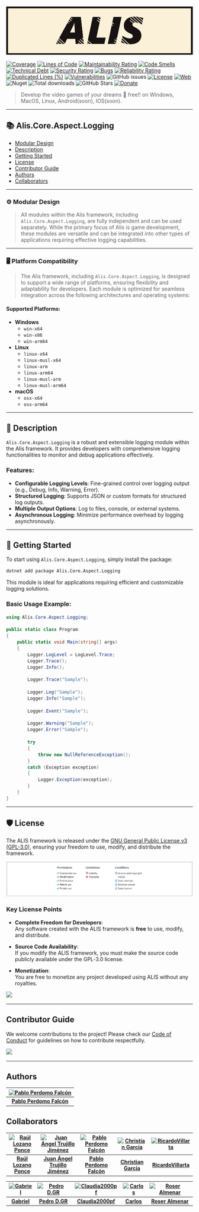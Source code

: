 [![](https://raw.githubusercontent.com/pabllopf/Alis/master/docs/banner/Alis_Banner_970x250.png)](https://pabllopf.github.io/Alis/index.html)

[![Coverage](https://sonarcloud.io/api/project_badges/measure?project=pabllopf_Alis&metric=coverage)](https://sonarcloud.io/summary/new_code?id=pabllopf_Alis)
[![Lines of Code](https://sonarcloud.io/api/project_badges/measure?project=pabllopf_Alis&metric=ncloc)](https://sonarcloud.io/summary/new_code?id=pabllopf_Alis)
[![Maintainability Rating](https://sonarcloud.io/api/project_badges/measure?project=pabllopf_Alis&metric=sqale_rating)](https://sonarcloud.io/summary/new_code?id=pabllopf_Alis)
[![Code Smells](https://sonarcloud.io/api/project_badges/measure?project=pabllopf_Alis&metric=code_smells)](https://sonarcloud.io/summary/new_code?id=pabllopf_Alis)
[![Technical Debt](https://sonarcloud.io/api/project_badges/measure?project=pabllopf_Alis&metric=sqale_index)](https://sonarcloud.io/summary/new_code?id=pabllopf_Alis)
[![Security Rating](https://sonarcloud.io/api/project_badges/measure?project=pabllopf_Alis&metric=security_rating)](https://sonarcloud.io/summary/new_code?id=pabllopf_Alis)
[![Bugs](https://sonarcloud.io/api/project_badges/measure?project=pabllopf_Alis&metric=bugs)](https://sonarcloud.io/summary/new_code?id=pabllopf_Alis)
[![Reliability Rating](https://sonarcloud.io/api/project_badges/measure?project=pabllopf_Alis&metric=reliability_rating)](https://sonarcloud.io/summary/new_code?id=pabllopf_Alis)
[![Duplicated Lines (%)](https://sonarcloud.io/api/project_badges/measure?project=pabllopf_Alis&metric=duplicated_lines_density)](https://sonarcloud.io/summary/new_code?id=pabllopf_Alis)
[![Vulnerabilities](https://sonarcloud.io/api/project_badges/measure?project=pabllopf_Alis&metric=vulnerabilities)](https://sonarcloud.io/summary/new_code?id=pabllopf_Alis)
![GitHub issues](https://img.shields.io/github/issues/pabllopf/alis?label=Open%20Tickets&color=green)
[![License](https://img.shields.io/badge/license-GPL%20v3.0-blue)](https://github.com/pabllopf/Alis/blob/main/LICENSE)
[![Web](https://img.shields.io/website?down_color=red&down_message=failed&up_color=blue&up_message=active&url=https%3A%2F%2Fpabllopf.github.io%2FAlis.Web%2F)](https://pabllopf.github.io/Alis.Web/index.html)
![Nuget](https://img.shields.io/nuget/v/alis?label=latest%20version&color=green)
![Total downloads](https://img.shields.io/badge/downloads-+300k-green)
![GitHub Stars](https://img.shields.io/github/stars/pabllopf/alis?style=social)
[![Donate](https://img.shields.io/badge/Donate-PayPal-green.svg)](https://www.paypal.me/pabllopf)


> Develop the video games of your dreams 💯 free!! on Windows, MacOS, Linux, Android(soon), IOS(soon).

---

## 📚 Alis.Core.Aspect.Logging

- [Modular Design](#-modular-design)
- [Description](#-description)
- [Getting Started](#-getting-started)
- [License](#-license)
- [Contributor Guide](#-contributor-guide)
- [Authors](#-authors)
- [Collaborators](#-collaborators)

---

### ⚙️ Modular Design

> All modules within the Alis framework, including `Alis.Core.Aspect.Logging`, are fully independent and can be used
> separately. While the primary focus of Alis is game development, these modules are versatile and can be integrated
> into
> other types of applications requiring effective logging capabilities.

---

### 🖥️ Platform Compatibility

> The Alis framework, including `Alis.Core.Aspect.Logging`, is designed to support a wide range of platforms, ensuring
> flexibility and adaptability for developers. Each module is optimized for seamless integration across the following
> architectures and operating systems:

#### Supported Platforms:

- **Windows**
    - `win-x64`
    - `win-x86`
    - `win-arm64`
- **Linux**
    - `linux-x64`
    - `linux-musl-x64`
    - `linux-arm`
    - `linux-arm64`
    - `linux-musl-arm`
    - `linux-musl-arm64`
- **macOS**
    - `osx-x64`
    - `osx-arm64`

--- 

## 📖 Description

`Alis.Core.Aspect.Logging` is a robust and extensible logging module within the Alis framework. It provides developers
with comprehensive logging functionalities to monitor and debug applications effectively.

### Features:

- **Configurable Logging Levels**: Fine-grained control over logging output (e.g., Debug, Info, Warning, Error).
- **Structured Logging**: Supports JSON or custom formats for structured log outputs.
- **Multiple Output Options**: Log to files, console, or external systems.
- **Asynchronous Logging**: Minimize performance overhead by logging asynchronously.

---

## 🚀 Getting Started

To start using `Alis.Core.Aspect.Logging`, simply install the package:

```bash
dotnet add package Alis.Core.Aspect.Logging
```

This module is ideal for applications requiring efficient and customizable logging solutions.

### Basic Usage Example:

```csharp
using Alis.Core.Aspect.Logging;

public static class Program
{
    public static void Main(string[] args)
    {
        Logger.LogLevel = LogLevel.Trace;
        Logger.Trace();
        Logger.Info();

        Logger.Trace("Sample");

        Logger.Log("Sample");
        Logger.Info("Sample");

        Logger.Event("Sample");

        Logger.Warning("Sample");
        Logger.Error("Sample");

        try
        {
            throw new NullReferenceException();
        }
        catch (Exception exception)
        {
            Logger.Exception(exception);
        }
    }
}
```

---

## 🛡️ License

The ALIS framework is released under
the [GNU General Public License v3 (GPL-3.0)](https://github.com/pabllopf/Alis/blob/master/license.md), ensuring your
freedom to use, modify, and distribute the framework.

[![License](https://raw.githubusercontent.com/pabllopf/Alis/master/docs/licence/License.png)](https://github.com/pabllopf/Alis/blob/master/license.md)

### Key License Points

- **Complete Freedom for Developers**:  
  Any software created with the ALIS framework is **free** to use, modify, and distribute.

- **Source Code Availability**:  
  If you modify the ALIS framework, you must make the source code publicly available under the GPL-3.0 license.

- **Monetization**:  
  You are free to monetize any project developed using ALIS without any royalties.

[![](https://img.shields.io/badge/Read%20More--blue)](https://github.com/pabllopf/Alis/blob/master/license.md)

---

## Contributor Guide

We welcome contributions to the project! Please check
our [Code of Conduct](https://github.com/pabllopf/Alis/blob/main/code_of_conduct.md) for guidelines on how to contribute
respectfully.

[![](https://img.shields.io/badge/Read%20More--blue)](https://github.com/pabllopf/Alis/blob/main/code_of_conduct.md)

---

## Authors

<!-- readme: pabllopf -start -->

| [![Pablo Perdomo Falcón](https://avatars.githubusercontent.com/u/48176121?v=4&s=75)](https://github.com/pabllopf) |
|:-----------------------------------------------------------------------------------------------------------------:|
|                              **[Pablo Perdomo Falcón](https://github.com/pabllopf)**                              |

<!-- readme: pabllopf -end -->

## Collaborators

<!-- readme: collaborators -start -->

| [![Raúl Lozano Ponce](https://avatars.githubusercontent.com/u/43152062?v=4)](https://github.com/RaulLozanoPonce) | [![Juan Ángel Trujillo Jiménez](https://avatars.githubusercontent.com/u/45520663?v=4)](https://github.com/cannt) | [![Pablo Perdomo Falcón](https://avatars.githubusercontent.com/u/48176121?v=4)](https://github.com/pabllopf) | [![Christian García](https://avatars.githubusercontent.com/u/55676590?v=4)](https://github.com/Chgv99) | [![RicardoVillarta](https://avatars.githubusercontent.com/u/62963416?v=4)](https://github.com/RicardoVillarta) |
|:----------------------------------------------------------------------------------------------------------------:|:----------------------------------------------------------------------------------------------------------------:|:------------------------------------------------------------------------------------------------------------:|:------------------------------------------------------------------------------------------------------:|:--------------------------------------------------------------------------------------------------------------:|
|                           **[Raúl Lozano Ponce](https://github.com/RaulLozanoPonce)**                            |                           **[Juan Ángel Trujillo Jiménez](https://github.com/cannt)**                            |                           **[Pablo Perdomo Falcón](https://github.com/pabllopf)**                            |                           **[Christian García](https://github.com/Chgv99)**                            |                           **[RicardoVillarta](https://github.com/RicardoVillarta)**                            |

| [![Gabriel](https://avatars.githubusercontent.com/u/75950686?v=4)](https://github.com/GabrielRT01) | [![Pedro D.GR](https://avatars.githubusercontent.com/u/82670532?v=4)](https://github.com/SPEEDCROW98) | [![Claudia2000pf](https://avatars.githubusercontent.com/u/82757764?v=4)](https://github.com/Claudia2000pf) | [![Carlos](https://avatars.githubusercontent.com/u/82760316?v=4)](https://github.com/suarez0965) | [![Roser Almenar](https://avatars.githubusercontent.com/u/118014440?v=4)](https://github.com/roseralmenar) |
|:--------------------------------------------------------------------------------------------------:|:-----------------------------------------------------------------------------------------------------:|:----------------------------------------------------------------------------------------------------------:|:------------------------------------------------------------------------------------------------:|:----------------------------------------------------------------------------------------------------------:|
|                           **[Gabriel](https://github.com/GabrielRT01)**                            |                           **[Pedro D.GR](https://github.com/SPEEDCROW98)**                            |                           **[Claudia2000pf](https://github.com/Claudia2000pf)**                            |                           **[Carlos](https://github.com/suarez0965)**                            |                            **[Roser Almenar](https://github.com/roseralmenar)**                            |

<!-- readme: collaborators -end -->
